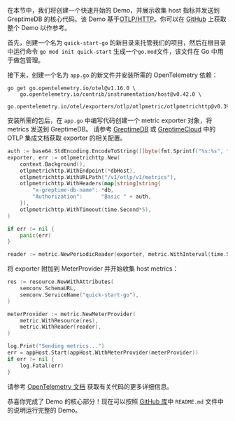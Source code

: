 在本节中，我们将创建一个快速开始的 Demo，并展示收集 host 指标并发送到 GreptimeDB 的核心代码。该 Demo 基于[OTLP/HTTP](https://opentelemetry.io/)。你可以在 [GitHub](https://github.com/GreptimeCloudStarters/quick-start-go) 上获取整个 Demo 以作参考。

首先，创建一个名为 `quick-start-go` 的新目录来托管我们的项目，然后在根目录中运行命令 `go mod init quick-start` 生成一个`go.mod`文件，该文件在 Go 中用于做包管理。

接下来，创建一个名为 `app.go` 的新文件并安装所需的 OpenTelemetry 依赖：

```shell
go get go.opentelemetry.io/otel@v1.16.0 \
    go.opentelemetry.io/contrib/instrumentation/host@v0.42.0 \
    go.opentelemetry.io/otel/exporters/otlp/otlpmetric/otlpmetrichttp@v0.39.0
```

安装所需的包后，在 `app.go` 中编写代码创建一个 metric exporter 对象，将 metrics 发送到 GreptimeDB。
请参考 [GreptimeDB](/v0.3/user-guide/clients/otlp.md) 或 [GreptimeCloud](/v0.3/greptimecloud/integrations/otlp.md) 中的 OTLP 集成文档获取 exporter 的相关配置。

```go
auth := base64.StdEncoding.EncodeToString([]byte(fmt.Sprintf("%s:%s", *username, *password)))
exporter, err := otlpmetrichttp.New(
	context.Background(),
	otlpmetrichttp.WithEndpoint(*dbHost),
	otlpmetrichttp.WithURLPath("/v1/otlp/v1/metrics"),
	otlpmetrichttp.WithHeaders(map[string]string{
		"x-greptime-db-name": *db,
		"Authorization":      "Basic " + auth,
	}),
	otlpmetrichttp.WithTimeout(time.Second*5),
)

if err != nil {
	panic(err)
}

reader := metric.NewPeriodicReader(exporter, metric.WithInterval(time.Second*2))
```

将 exporter 附加到 MeterProvider 并开始收集 host metrics：

```go
res := resource.NewWithAttributes(
	semconv.SchemaURL,
	semconv.ServiceName("quick-start-go"),
)

meterProvider := metric.NewMeterProvider(
	metric.WithResource(res),
	metric.WithReader(reader),
)

log.Print("Sending metrics...")
err = appHost.Start(appHost.WithMeterProvider(meterProvider))
if err != nil {
	log.Fatal(err)
}
```

请参考 [OpenTelemetry 文档](https://opentelemetry.io/docs/instrumentation/go/) 获取有关代码的更多详细信息。

恭喜你完成了 Demo 的核心部分！现在可以按照 [GitHub 库](https://github.com/GreptimeCloudStarters/quick-start-go)中 `README.md` 文件中的说明运行完整的 Demo。

